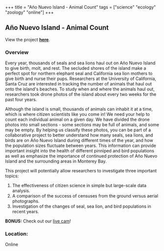 +++
title = "Año Nuevo Island - Animal Count"
tags = ["science" "ecology" "zoology" "online"]
+++

## Año Nuevo Island - Animal Count

View the project [**here**](https://www.zooniverse.org/projects/roxannebeltran/ano-nuevo-island-animal-count).

### Overview

Every year, thousands of seals and sea lions haul out on Año Nuevo Island to give birth, molt, and rest. The secluded shores of the island make a perfect spot for northern elephant seal and California sea lion mothers to give birth and nurse their pups. Researchers at the University of California, Santa Cruz are interested in tracking the number of animals that haul out onto the island's beaches. To study when and where the animals haul out, researchers took drone photos of the island about every two weeks for the past four years.

Although the island is small, thousands of animals can inhabit it at a time, which is where citizen scientists like you come in! We need your help to count each individual animal on a given day. We have divided the drone photos into small sections - some sections may be full of animals, and some may be empty. By helping us classify these photos, you can be part of a collaborative project to better understand how many seals, sea lions, and birds are on Año Nuevo Island during different times of the year, and how the population sizes fluctuate between years. This information can provide important insight into the health of different pinniped and bird populations as well as emphasize the importance of continued protection of Año Nuevo Island and the surrounding areas in Monterey Bay.

This project will potentially allow researchers to investigate three important topics:

1. The effectiveness of citizen science in simple but large-scale data analysis.
2. A comparison of the success of censuses from the ground versus aerial photographs.
3. Investigation of the changes of seal, sea lion, and bird populations in recent years.

**BONUS:** Check out our [live cam](http://www.parks.ca.gov/live/anonuevoisland)!

### Location:
Online
